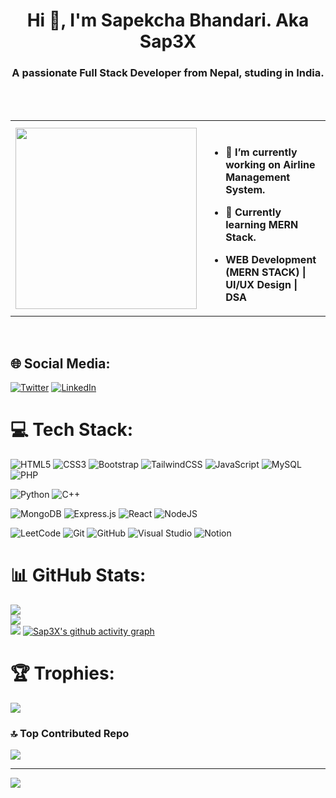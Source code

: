 <h1 align="center">Hi 👋, I'm Sapekcha Bhandari. Aka Sap3X</h1>
<h3 align="center">A passionate Full Stack Developer from Nepal, studing in India.</h3>

<br><br>
<table align="center" cellspacing="0" cellpadding="0" style="border: none;">
    <tr>
        <th>
            <img align='left' src="https://media.giphy.com/media/M9gbBd9nbDrOTu1Mqx/giphy.gif" width="290">
        </th>
<th align='left'>
<br>


- 🔭 I’m currently working on Airline Management System.
            
- 🌱 Currently learning MERN Stack.

- WEB Development (MERN STACK) | UI/UX Design | DSA 

</th>
    </tr>
</table>
<br>

## 🌐 Social Media:
[![Twitter](https://img.shields.io/badge/Twitter-%231DA1F2.svg?logo=Twitter&logoColor=white)](https://x.com/_Sap3x_)
[![LinkedIn](https://img.shields.io/badge/LinkedIn-%230077B5.svg?logo=linkedin&logoColor=white)](https://linkedin.com/in/sapekcha-bhandari)


# 💻 Tech Stack:
![HTML5](https://img.shields.io/badge/html5-%23E34F26.svg?style=for-the-badge&logo=html5&logoColor=white)
![CSS3](https://img.shields.io/badge/css3-%231572B6.svg?style=for-the-badge&logo=css3&logoColor=white)
![Bootstrap](https://img.shields.io/badge/bootstrap-%23563D7C.svg?style=for-the-badge&logo=bootstrap&logoColor=white)
![TailwindCSS](https://img.shields.io/badge/tailwindcss-%2338B2AC.svg?style=for-the-badge&logo=tailwind-css&logoColor=white)
![JavaScript](https://img.shields.io/badge/javascript-%23323330.svg?style=for-the-badge&logo=javascript&logoColor=%23F7DF1E)
![MySQL](https://img.shields.io/badge/mysql-%2300f.svg?style=for-the-badge&logo=mysql&logoColor=white)
![PHP](https://img.shields.io/badge/php-%23777BB4.svg?style=for-the-badge&logo=php&logoColor=white)

![Python](https://img.shields.io/badge/python-3670A0?style=for-the-badge&logo=python&logoColor=ffdd54)
![C++](https://img.shields.io/badge/c++-%2300599C.svg?style=for-the-badge&logo=c%2B%2B&logoColor=white)

![MongoDB](https://img.shields.io/badge/MongoDB-%234ea94b.svg?style=for-the-badge&logo=mongodb&logoColor=white)
![Express.js](https://img.shields.io/badge/express.js-%23404d59.svg?style=for-the-badge&logo=express&logoColor=%2361DAFB)
![React](https://img.shields.io/badge/react-%2320232a.svg?style=for-the-badge&logo=react&logoColor=%2361DAFB)
![NodeJS](https://img.shields.io/badge/node.js-6DA55F?style=for-the-badge&logo=node.js&logoColor=white)


![LeetCode](https://img.shields.io/badge/LeetCode-000000?style=for-the-badge&logo=LeetCode&logoColor=#d16c06)
![Git](https://img.shields.io/badge/git-%23F05033.svg?style=for-the-badge&logo=git&logoColor=white)
![GitHub](https://img.shields.io/badge/github-%23121011.svg?style=for-the-badge&logo=github&logoColor=white)
![Visual Studio](https://img.shields.io/badge/Visual%20Studio-5C2D91.svg?style=for-the-badge&logo=visual-studio&logoColor=white)
![Notion](https://img.shields.io/badge/Notion-%23000000.svg?style=for-the-badge&logo=notion&logoColor=white)


# 📊 GitHub Stats:
![](https://github-readme-stats.vercel.app/api?username=Sap3X&theme=dark&hide_border=false&include_all_commits=false&count_private=false)<br/>
![](https://github-readme-streak-stats.herokuapp.com/?user=Sap3X&theme=dark&hide_border=false)<br/>
![](https://github-readme-stats.vercel.app/api/top-langs/?username=Sap3X&theme=dark&hide_border=false&include_all_commits=false&count_private=false&layout=compact)
[![Sap3X's github activity graph](https://github-readme-activity-graph.vercel.app/graph?username=Sap3X&theme=react-dark)](https://github.com/Sap3X/github-readme-activity-graph)


# 🏆 Trophies:
![](https://github-profile-trophy.vercel.app/?username=sap3x)<br>


### 🔝 Top Contributed Repo
![](https://github-contributor-stats.vercel.app/api?username=Sap3X&limit=5&theme=tokyonight&combine_all_yearly_contributions=true)


------
[![](https://visitcount.itsvg.in/api?id=Sap3X&icon=0&color=0)](https://visitcount.itsvg.in)

